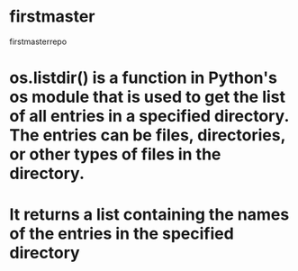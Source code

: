 # firstmaster
firstmasterrepo
# os.listdir() is a function in Python's os module that is used to get the list of all entries in a specified directory. The entries can be files, directories, or other types of files in the directory. 
# It returns a list containing the names of the entries in the specified directory
